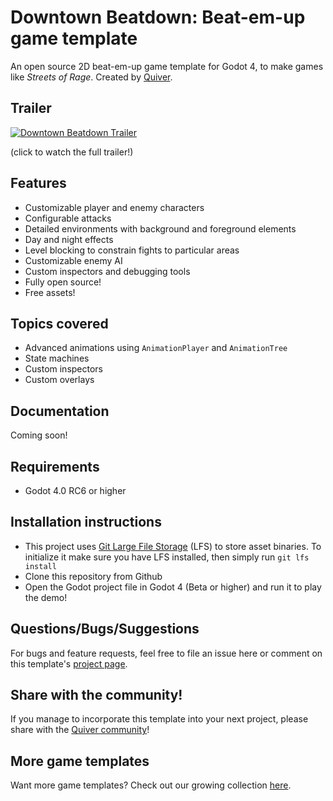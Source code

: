 # Downtown Beatdown: Beat-em-up game template
An open source 2D beat-em-up game template for Godot 4, to make games like *Streets of Rage*.
Created by [Quiver](https://quiver.dev).

## Trailer
[![Downtown Beatdown Trailer](https://image.mux.com/V79F1t5LueA43ChEhn5nbAV013mD2JmFnPATeb402389Q/animated.gif?start=8&end=14)](https://quiver.dev/assets/game-templates/downtown-beatdown-beat-em-up-godot-4-template/#lg=1&slide=0)

(click to watch the full trailer!)

## Features
- Customizable player and enemy characters
- Configurable attacks
- Detailed environments with background and foreground elements
- Day and night effects
- Level blocking to constrain fights to particular areas
- Customizable enemy AI
- Custom inspectors and debugging tools
- Fully open source!
- Free assets!

## Topics covered
- Advanced animations using ```AnimationPlayer``` and ```AnimationTree```
- State machines
- Custom inspectors
- Custom overlays

## Documentation
Coming soon!

## Requirements
* Godot 4.0 RC6 or higher

## Installation instructions
* This project uses [Git Large File Storage](https://git-lfs.github.com/) (LFS) to store asset binaries. To initialize it make sure you have LFS installed, then simply run ```git lfs install```
* Clone this repository from Github
* Open the Godot project file in Godot 4 (Beta or higher) and run it to play the demo!

## Questions/Bugs/Suggestions
For bugs and feature requests, feel free to file an issue here or comment on this template's [project page](https://quiver.dev/assets/game-templates/downtown-beatdown-beat-em-up-godot-4-template/).

## Share with the community!
If you manage to incorporate this template into your next project, please share with the [Quiver community](https://quiver.dev/)!

## More game templates
Want more game templates? Check out our growing collection [here](https://quiver.dev/assets/game-templates/).
